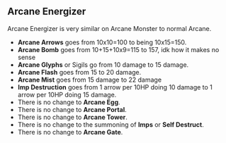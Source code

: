 ## Arcane Energizer


Arcane Energizer is very similar on Arcane Monster to normal Arcane.


- **Arcane Arrows** goes from 10x10=100 to being 10x15=150.
- **Arcane Bomb** goes from 10+15+10x9=115 to 157, idk how it makes no sense
- **Arcane Glyphs** or Sigils go from 10 damage to 15 damage.
- **Arcane Flash** goes from 15 to 20 damage.
- **Arcane Mist** goes from 15 damage to 22 damage
- **Imp Destruction** goes from 1 arrow per 10HP doing 10 damage to 1 arrow per 10HP doing 15 damage.
- There is no change to **Arcane Egg**.
- There is no change to **Arcane Portal**.
- There is no change to **Arcane Tower**.
- There is no change to the summoning of **Imps** or **Self Destruct**.
- There is no change to **Arcane Gate**.
